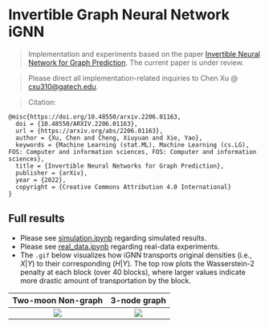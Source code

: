 # Invertible Graph Neural Network iGNN
> Implementation and experiments based on the paper [Invertible Neural Network for Graph Prediction](https://arxiv.org/abs/2206.01163). The current paper is under review.

> Please direct all implementation-related inquiries to Chen Xu @ cxu310@gatech.edu.

> Citation:
```
@misc{https://doi.org/10.48550/arxiv.2206.01163,
  doi = {10.48550/ARXIV.2206.01163},
  url = {https://arxiv.org/abs/2206.01163},
  author = {Xu, Chen and Cheng, Xiuyuan and Xie, Yao},
  keywords = {Machine Learning (stat.ML), Machine Learning (cs.LG), FOS: Computer and information sciences, FOS: Computer and information sciences},
  title = {Invertible Neural Networks for Graph Prediction},
  publisher = {arXiv},
  year = {2022},
  copyright = {Creative Commons Attribution 4.0 International}
}

```
<!-- ## Table of Contents
* [Full results](#full-results)
 -->
## Full results
- Please see [simulation.ipynb](https://github.com/hamrel-cxu/Invertible-Graph-Neural-Network-iGNN/blob/main/simulation.ipynb) regarding simulated results.
- Please see [real_data.ipynb](https://github.com/hamrel-cxu/Invertible-Graph-Neural-Network-iGNN/blob/main/real_data.ipynb) regarding real-data experiments.
- The `.gif` below visualizes how iGNN transports original densities (i.e., $X|Y$) to their corresponding ($H|Y$). The top row plots the Wasserstein-2 penalty at each block (over 40 blocks), where larger values indicate more drastic amount of transportation by the block.

<!-- ![Alt Text](https://github.com/hamrel-cxu/Invertible-Graph-Neural-Network-iGNN/blob/main/Two-moon-illustration.gif)

 -->
Two-moon Non-graph          |  3-node graph
:-------------------------:|:-------------------------:
![](https://github.com/hamrel-cxu/Invertible-Graph-Neural-Network-iGNN/blob/main/Two-moon-illustration.gif)  |  ![](https://github.com/hamrel-cxu/Invertible-Graph-Neural-Network-iGNN/blob/main/Graph-illustration.gif)

